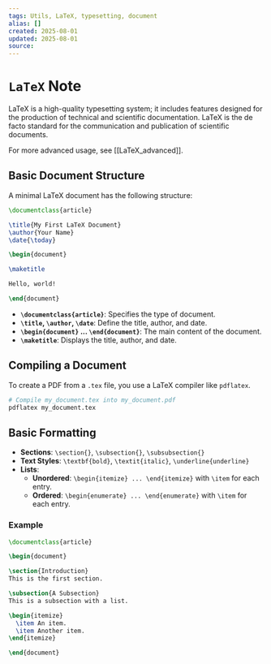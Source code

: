 ```yaml
---
tags: Utils, LaTeX, typesetting, document
alias: []
created: 2025-08-01
updated: 2025-08-01
source:
---
```


# `LaTeX` Note

LaTeX is a high-quality typesetting system; it includes features designed for the production of technical and scientific documentation. LaTeX is the de facto standard for the communication and publication of scientific documents.

For more advanced usage, see [[LaTeX_advanced]].

## Basic Document Structure

A minimal LaTeX document has the following structure:

```latex
\documentclass{article}

\title{My First LaTeX Document}
\author{Your Name}
\date{\today}

\begin{document}

\maketitle

Hello, world!

\end{document}
```

- **`\documentclass{article}`**: Specifies the type of document.
- **`\title`, `\author`, `\date`**: Define the title, author, and date.
- **`\begin{document}` ... `\end{document}`**: The main content of the document.
- **`\maketitle`**: Displays the title, author, and date.

## Compiling a Document

To create a PDF from a `.tex` file, you use a LaTeX compiler like `pdflatex`.

```bash
# Compile my_document.tex into my_document.pdf
pdflatex my_document.tex
```

## Basic Formatting

- **Sections**: `\section{}`, `\subsection{}`, `\subsubsection{}`
- **Text Styles**: `\textbf{bold}`, `\textit{italic}`, `\underline{underline}`
- **Lists**:
  - **Unordered**: `\begin{itemize} ... \end{itemize}` with `\item` for each entry.
  - **Ordered**: `\begin{enumerate} ... \end{enumerate}` with `\item` for each entry.

### Example

```latex
\documentclass{article}

\begin{document}

\section{Introduction}
This is the first section.

\subsection{A Subsection}
This is a subsection with a list.

\begin{itemize}
  \item An item.
  \item Another item.
\end{itemize}

\end{document}
```